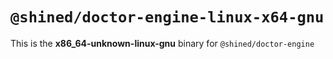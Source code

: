 # `@shined/doctor-engine-linux-x64-gnu`

This is the **x86_64-unknown-linux-gnu** binary for `@shined/doctor-engine`
